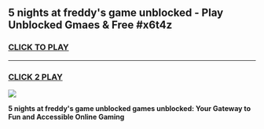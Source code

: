
## 5 nights at freddy's game unblocked - Play Unblocked Gmaes & Free #x6t4z
<h3>
<a href="https://premium.freeplayer.one?title=5_nights_at_freddy's_game_unblocked&ref=03M">CLICK TO PLAY</a></h3>
<hr>

<h3>
<a href="https://premium.freeplayer.one?title=5_nights_at_freddy's_game_unblocked&ref=03M">CLICK 2 PLAY</a>
  
</h3>

<a href="https://premium.freeplayer.one?title=5_nights_at_freddy's_game_unblocked&ref=03M"><img src="https://clearcache.store/games.png"></a>


**5 nights at freddy's game unblocked games unblocked: Your Gateway to Fun and Accessible Online Gaming**
